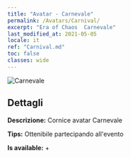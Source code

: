 ```yaml
---
title: "Avatar - Carnevale"
permalink: /Avatars/Carnival/
excerpt: "Era of Chaos  Carnevale"
last_modified_at: 2021-05-05
locale: it
ref: "Carnival.md"
toc: false
classes: wide
---
```

 ![Carnevale](/images/a/avatarFrame_95.png)

## Dettagli

 **Descrizione:** Cornice avatar Carnevale 

 **Tips:** Ottenibile partecipando all'evento 

 **Is available:**  + 


